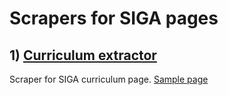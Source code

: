 # Scrapers for SIGA pages

## 1) [Curriculum extractor](https://github.com/pedroboechat/siga-scrapers/blob/main/01_curriculum)

Scraper for SIGA curriculum page. [Sample page](https://siga.ufrj.br/sira/repositorio-curriculo/distribuicoes/A46B41C8-92A4-F79C-7383-BE627D84214E.html)
